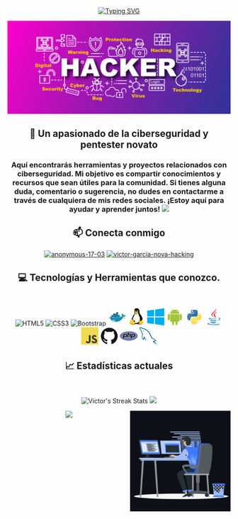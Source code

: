 <p align="center">
  <a href="https://github.com/anonymous-17-03">
    <img src="https://readme-typing-svg.demolab.com?font=Fira+Code&duration=6000&pause=1000&color=2AA889&center=true&vCenter=true&width=435&lines=✨Hola,+soy+Victor+García✨;✨Te+doy+la+bienvenida+a+mi+GitHub✨" alt="Typing SVG" />
  </a>
</p>

<p align="center">
  <img src="img3.jpg" alt="Banner">
</p>

<h2 align="center">🚀 Un apasionado de la ciberseguridad y pentester novato</h2>
<h3 align="center">Aquí encontrarás herramientas y proyectos relacionados con ciberseguridad. Mi objetivo es compartir conocimientos y recursos que sean útiles para la comunidad. Si tienes alguna duda, comentario o sugerencia, no dudes en contactarme a través de cualquiera de mis redes sociales. ¡Estoy aquí para ayudar y aprender juntos! <img src="https://media.giphy.com/media/hvRJCLFzcasrR4ia7z/giphy.gif" width="29px"> </h3>

<div align="center">
  
## :mailbox: Conecta conmigo

<p align="center">
<a href="https://github.com/anonymous-17-03" target="blank"><img align="center" src="https://raw.githubusercontent.com/rahuldkjain/github-profile-readme-generator/master/src/images/icons/Social/github.svg" alt="anonymous-17-03" height="30" width="40" /></a>
<a href="https://linkedin.com/in/victor-garcía-nova-hacking" target="blank"><img align="center" src="https://raw.githubusercontent.com/rahuldkjain/github-profile-readme-generator/master/src/images/icons/Social/linked-in-alt.svg" alt="victor-garcía-nova-hacking" height="30" width="40" /></a>
</p>

</div>

<div align="center">
  
## :computer: Tecnologías y Herramientas que conozco.
  
<br />
<p align="center">
  <img src="https://cdn.jsdelivr.net/gh/devicons/devicon/icons/html5/html5-original.svg" height="40" width="40" alt="HTML5"/>
  <img src="https://cdn.jsdelivr.net/gh/devicons/devicon/icons/css3/css3-original.svg" height="40" width="40" alt="CSS3"/>
  <img src="https://cdn.jsdelivr.net/gh/devicons/devicon/icons/bootstrap/bootstrap-original.svg" height="40" width="40" alt="Bootstrap"/>
  <img src="https://raw.githubusercontent.com/devicons/devicon/master/icons/docker/docker-original.svg" height="40" width="40" alt="Docker"/>
  <img src="https://raw.githubusercontent.com/devicons/devicon/master/icons/linux/linux-original.svg" height="40" width="40" alt="Linux"/>
  <img src="https://raw.githubusercontent.com/devicons/devicon/master/icons/windows8/windows8-original.svg" height="40" width="40" alt="Windows"/>
  <img src="https://raw.githubusercontent.com/devicons/devicon/master/icons/android/android-original.svg" height="40" width="40" alt="Android"/>
  <img src="https://raw.githubusercontent.com/devicons/devicon/master/icons/python/python-original.svg" height="40" width="40" alt="Python"/>
  <img src="https://raw.githubusercontent.com/devicons/devicon/master/icons/java/java-original.svg" height="40" width="40" alt="Java"/>
  <img src="https://raw.githubusercontent.com/devicons/devicon/master/icons/javascript/javascript-original.svg" height="40" width="40" alt="JavaScript"/>
  <img src="https://raw.githubusercontent.com/devicons/devicon/master/icons/github/github-original.svg" height="40" width="40" alt="GitHub"/>
  <img src="https://raw.githubusercontent.com/devicons/devicon/master/icons/php/php-original.svg" height="40" width="40" alt="PHP"/>
  <img src="https://raw.githubusercontent.com/devicons/devicon/master/icons/mysql/mysql-original.svg" height="40" width="40" alt="SQL"/>
</p>

</div>

<div align="center">
  
## :chart_with_upwards_trend: Estadísticas actuales
  
<br />

<p align="center"><img width="45%" src="https://github-readme-streak-stats.herokuapp.com/?user=anonymous-17-03&theme=dark&show_icons=true" alt="Victor's Streak Stats"/>

<img width="45%" src="https://github-readme-stats.vercel.app/api?username=anonymous-17-03&show_icons=true&theme=dark"/>
</p>

<p align="center"><img width="45%" src="https://github-readme-stats.vercel.app/api/top-langs/?username=anonymous-17-03&theme=dark"/>
<img width="45%" align="right" src="animation_500_kxa883sd.gif" alt="animation" /></p>

</p>

</div>
